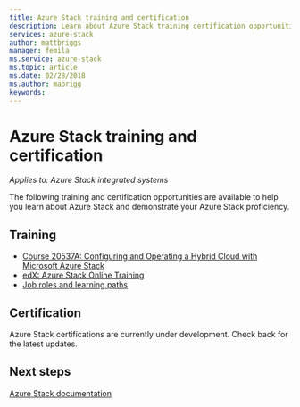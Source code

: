 ```yaml
---
title: Azure Stack training and certification
description: Learn about Azure Stack training certification opportunities
services: azure-stack
author: mattbriggs
manager: femila
ms.service: azure-stack
ms.topic: article
ms.date: 02/28/2018
ms.author: mabrigg
keywords:
---
```


# Azure Stack training and certification

*Applies to: Azure Stack integrated systems*

The following training and certification opportunities are available to help you learn about Azure Stack and demonstrate your Azure Stack proficiency.

## Training

- [Course 20537A: Configuring and Operating a Hybrid Cloud with Microsoft Azure Stack](https://www.microsoft.com/en-us/learning/course.aspx?cid=20537)
- [edX: Azure Stack Online Training](https://aka.ms/AzureStackMOOC)
- [Job roles and learning paths](https://azure.microsoft.com/training/learning-paths/)

## Certification
Azure Stack certifications are currently under development. Check back for the latest updates.

## Next steps

[Azure Stack documentation](https://docs.microsoft.com/azure/azure-stack/)
